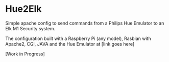 # Hue2Elk
Simple apache config to send commands from a Philips Hue Emulator to an Elk M1 Security system.

The configuration built with a Raspberry Pi (any model), Rasbian with Apache2, CGI, JAVA and the Hue Emulator at [link goes here]

[Work in Progress]
